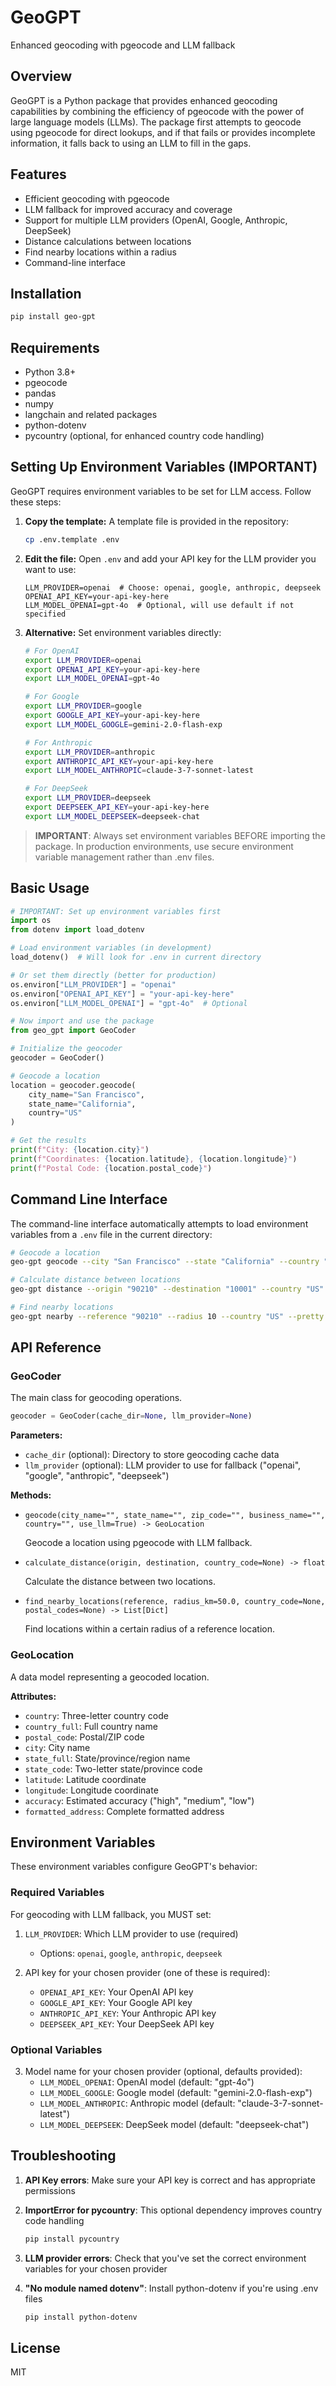 # GeoGPT

Enhanced geocoding with pgeocode and LLM fallback

## Overview

GeoGPT is a Python package that provides enhanced geocoding capabilities by combining the efficiency of pgeocode with the power of large language models (LLMs). The package first attempts to geocode using pgeocode for direct lookups, and if that fails or provides incomplete information, it falls back to using an LLM to fill in the gaps.

## Features

- Efficient geocoding with pgeocode
- LLM fallback for improved accuracy and coverage
- Support for multiple LLM providers (OpenAI, Google, Anthropic, DeepSeek)
- Distance calculations between locations
- Find nearby locations within a radius
- Command-line interface

## Installation

```bash
pip install geo-gpt
```

## Requirements

- Python 3.8+
- pgeocode
- pandas
- numpy
- langchain and related packages
- python-dotenv
- pycountry (optional, for enhanced country code handling)

## Setting Up Environment Variables (IMPORTANT)

GeoGPT requires environment variables to be set for LLM access. Follow these steps:

1. **Copy the template:** A template file is provided in the repository:
   ```bash
   cp .env.template .env
   ```

2. **Edit the file:** Open `.env` and add your API key for the LLM provider you want to use:
   ```
   LLM_PROVIDER=openai  # Choose: openai, google, anthropic, deepseek
   OPENAI_API_KEY=your-api-key-here
   LLM_MODEL_OPENAI=gpt-4o  # Optional, will use default if not specified
   ```

3. **Alternative:** Set environment variables directly:
   ```bash
   # For OpenAI
   export LLM_PROVIDER=openai
   export OPENAI_API_KEY=your-api-key-here
   export LLM_MODEL_OPENAI=gpt-4o
   
   # For Google
   export LLM_PROVIDER=google
   export GOOGLE_API_KEY=your-api-key-here
   export LLM_MODEL_GOOGLE=gemini-2.0-flash-exp
   
   # For Anthropic
   export LLM_PROVIDER=anthropic
   export ANTHROPIC_API_KEY=your-api-key-here
   export LLM_MODEL_ANTHROPIC=claude-3-7-sonnet-latest
   
   # For DeepSeek
   export LLM_PROVIDER=deepseek
   export DEEPSEEK_API_KEY=your-api-key-here
   export LLM_MODEL_DEEPSEEK=deepseek-chat
   ```

> **IMPORTANT**: Always set environment variables BEFORE importing the package.
> In production environments, use secure environment variable management rather than .env files.

## Basic Usage

```python
# IMPORTANT: Set up environment variables first
import os
from dotenv import load_dotenv

# Load environment variables (in development)
load_dotenv()  # Will look for .env in current directory

# Or set them directly (better for production)
os.environ["LLM_PROVIDER"] = "openai"
os.environ["OPENAI_API_KEY"] = "your-api-key-here"
os.environ["LLM_MODEL_OPENAI"] = "gpt-4o"  # Optional

# Now import and use the package
from geo_gpt import GeoCoder

# Initialize the geocoder
geocoder = GeoCoder()

# Geocode a location
location = geocoder.geocode(
    city_name="San Francisco",
    state_name="California",
    country="US"
)

# Get the results
print(f"City: {location.city}")
print(f"Coordinates: {location.latitude}, {location.longitude}")
print(f"Postal Code: {location.postal_code}")
```

## Command Line Interface

The command-line interface automatically attempts to load environment variables from a `.env` file in the current directory:

```bash
# Geocode a location
geo-gpt geocode --city "San Francisco" --state "California" --country "US" --pretty

# Calculate distance between locations
geo-gpt distance --origin "90210" --destination "10001" --country "US"

# Find nearby locations
geo-gpt nearby --reference "90210" --radius 10 --country "US" --pretty
```

## API Reference

### GeoCoder

The main class for geocoding operations.

```python
geocoder = GeoCoder(cache_dir=None, llm_provider=None)
```

**Parameters:**
- `cache_dir` (optional): Directory to store geocoding cache data
- `llm_provider` (optional): LLM provider to use for fallback ("openai", "google", "anthropic", "deepseek")

**Methods:**

- `geocode(city_name="", state_name="", zip_code="", business_name="", country="", use_llm=True) -> GeoLocation`
  
  Geocode a location using pgeocode with LLM fallback.

- `calculate_distance(origin, destination, country_code=None) -> float`
  
  Calculate the distance between two locations.

- `find_nearby_locations(reference, radius_km=50.0, country_code=None, postal_codes=None) -> List[Dict]`
  
  Find locations within a certain radius of a reference location.

### GeoLocation

A data model representing a geocoded location.

**Attributes:**
- `country`: Three-letter country code
- `country_full`: Full country name
- `postal_code`: Postal/ZIP code
- `city`: City name
- `state_full`: State/province/region name
- `state_code`: Two-letter state/province code
- `latitude`: Latitude coordinate
- `longitude`: Longitude coordinate
- `accuracy`: Estimated accuracy ("high", "medium", "low")
- `formatted_address`: Complete formatted address

## Environment Variables

These environment variables configure GeoGPT's behavior:

### Required Variables

For geocoding with LLM fallback, you MUST set:

1. `LLM_PROVIDER`: Which LLM provider to use (required)
   - Options: `openai`, `google`, `anthropic`, `deepseek`

2. API key for your chosen provider (one of these is required):
   - `OPENAI_API_KEY`: Your OpenAI API key
   - `GOOGLE_API_KEY`: Your Google API key
   - `ANTHROPIC_API_KEY`: Your Anthropic API key
   - `DEEPSEEK_API_KEY`: Your DeepSeek API key

### Optional Variables

3. Model name for your chosen provider (optional, defaults provided):
   - `LLM_MODEL_OPENAI`: OpenAI model (default: "gpt-4o")
   - `LLM_MODEL_GOOGLE`: Google model (default: "gemini-2.0-flash-exp")
   - `LLM_MODEL_ANTHROPIC`: Anthropic model (default: "claude-3-7-sonnet-latest")
   - `LLM_MODEL_DEEPSEEK`: DeepSeek model (default: "deepseek-chat")

## Troubleshooting

1. **API Key errors**: Make sure your API key is correct and has appropriate permissions

2. **ImportError for pycountry**: This optional dependency improves country code handling
   ```bash
   pip install pycountry
   ```

3. **LLM provider errors**: Check that you've set the correct environment variables for your chosen provider

4. **"No module named dotenv"**: Install python-dotenv if you're using .env files
   ```bash
   pip install python-dotenv
   ```

## License

MIT
